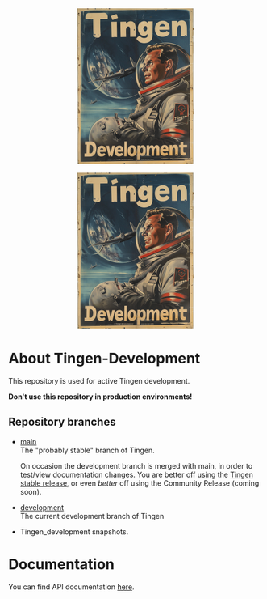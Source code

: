 <!-- u240529 -->

<div align="center">

 <img src="https://github.com/spectrum-health-systems/Tingen-Development/blob/main/.github/images/logos/TingenDevelopment_README.png"> 

  ![logo](https://github.com/spectrum-health-systems/Tingen-Development/blob/main/.github/images/logos/TingenDevelopment_README.png)

</div>

# About Tingen-Development

This repository is used for active Tingen development.

**Don't use this repository in production environments!**

## Repository branches

* [main](https://github.com/spectrum-health-systems/Tingen_development/tree/main)  
  The "probably stable" branch of Tingen.
  
  On occasion the development branch is merged with main, in order to test/view documentation changes. You are better off using the [Tingen stable release](https://github.com/spectrum-health-systems/Tingen), or even *better* off using the Community Release (coming soon).
  
  <!--[the Community Release](https://github.com/spectrum-health-systems/Tingen-CommunityRelease). -->

* [development](https://github.com/spectrum-health-systems/Tingen_development/tree/development)  
  The current development branch of Tingen

* Tingen_development snapshots.

# Documentation

You can find API documentation [here](./docs/).

